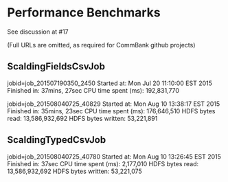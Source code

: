 Performance Benchmarks
======================

See discussion at #17

(Full URLs are omitted, as required for CommBank github projects)


ScaldingFieldsCsvJob
--------------
jobid=job_201507190350_2450
Started at:          Mon Jul 20 11:10:00 EST 2015
Finished in:         37mins, 27sec
CPU time spent (ms): 192,831,770

jobid=job_201508040725_40829
Started at:          Mon Aug 10 13:38:17 EST 2015
Finished in:         35mins, 23sec
CPU time spent (ms): 176,646,510
HDFS bytes read:     13,586,932,692
HDFS bytes written:  53,221,891


ScaldingTypedCsvJob
-------------------
jobid=job_201508040725_40780
Started at:          Mon Aug 10 13:26:45 EST 2015
Finished in:         37sec
CPU time spent (ms): 2,177,010
HDFS bytes read:     13,586,932,692
HDFS bytes written:  53,221,075
